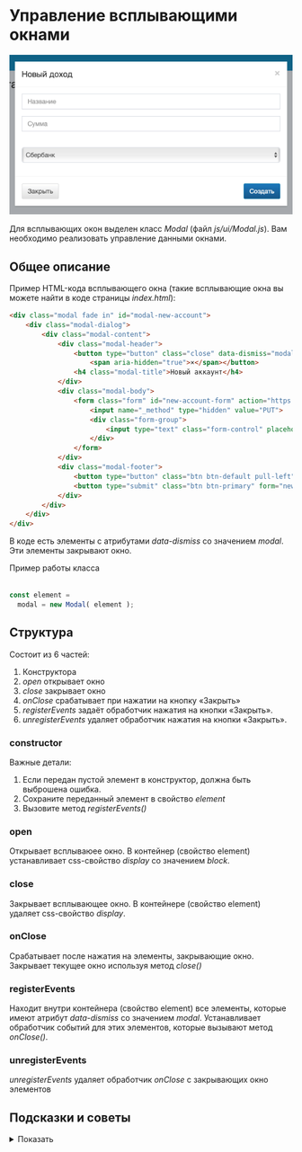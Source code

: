 # Управление всплывающими окнами

![sidebar toggle](../img/modal.png)

Для всплывающих окон выделен класс *Modal* (файл *js/ui/Modal.js*). 
Вам необходимо реализовать управление данными окнами.

## Общее описание

Пример HTML-кода всплывающего окна
(такие всплывающие окна вы можете найти в коде страницы *index.html*):

```html
<div class="modal fade in" id="modal-new-account">
    <div class="modal-dialog">
        <div class="modal-content">
            <div class="modal-header">
                <button type="button" class="close" data-dismiss="modal" aria-label="Закрыть">
                    <span aria-hidden="true">×</span></button>
                <h4 class="modal-title">Новый аккаунт</h4>
            </div>
            <div class="modal-body">
                <form class="form" id="new-account-form" action="https://bhj-diplom.letsdocode.ru/account">
                    <input name="_method" type="hidden" value="PUT">
                    <div class="form-group">
                        <input type="text" class="form-control" placeholder="Название" name="name" required>
                    </div>
                </form>
            </div>
            <div class="modal-footer">
                <button type="button" class="btn btn-default pull-left" data-dismiss="modal">Закрыть</button>
                <button type="submit" class="btn btn-primary" form="new-account-form">Создать</button>
            </div>
        </div>
    </div>
</div>
```

В коде есть элементы с атрибутами *data-dismiss* со значением *modal*. Эти элементы
закрывают окно.

Пример работы класса

```javascript

const element = 
  modal = new Modal( element );
```

## Структура 

Состоит из 6 частей:

1. Конструктора
2. *open* открывает окно
3. *close* закрывает окно
4. *onClose* срабатывает при нажатии на кнопку «Закрыть»
5. *registerEvents* задаёт обработчик нажатия на кнопки «Закрыть».
6. *unregisterEvents* удаляет обработчик нажатия на кнопки «Закрыть».

### constructor

Важные детали:

1. Если передан пустой элемент в конструктор, должна быть выброшена ошибка.
2. Сохраните переданный элемент в свойство *element*
3. Вызовите метод *registerEvents()*

### open

Открывает всплываюее окно. В контейнер (свойство element) устанавливает
css-свойство *display* со значением *block*.

### close

Закрывает всплывающее окно. В контейнере (свойство element) удаляет
css-свойство *display*.

### onClose

Срабатывает после нажатия на элементы, закрывающие окно. Закрывает текущее окно используя метод *close()*

### registerEvents

Находит внутри контейнера (свойство element) все элементы, которые имеют
атрибут *data-dismiss* со значением *modal*. Устанавливает обработчик событий
для этих элементов, которые вызывают метод *onClose()*.

### unregisterEvents

*unregisterEvents* удаляет обработчик *onClose* с закрывающих окно элементов

## Подсказки и советы

<details>

<summary>Показать</summary>

### Селектор атрибута

В CSS есть селектор, который можно использовать для поиска кнопки,
закрывающей всплывающее окно:

```html
<input name="bobik" type="text">
```

```css
/* найти элемент с */
[name="bobik"] {
  color: black;
}
```

Вы можете использовать эту конструкцию для поиска элементов в JavaScript

### Ссылки

Не забывайте, что некоторые элементы, закрывающие окно могут быть ссылками
и оказывать нежелательный эффект перехода на другую страницу.

</details>
